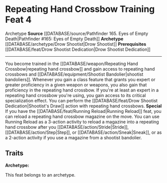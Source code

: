 ﻿---
feat: Repeating Hand Crossbow Training
id: '2684'
level: '4'
name: Repeating Hand Crossbow Training
prerequisite: '[[DATABASE/feat/Drow Shootist Dedication|Drow Shootist Dedication]]'
rarity: Common
source: '[[DATABASE/source/Pathfinder 165. Eyes of Empty Death|Pathfinder #165: Eyes
  of Empty Death]]'
trait:
- '[[DATABASE/trait/Archetype|Archetype]]'
type: Feat

---
# Repeating Hand Crossbow Training <span class="item-type">Feat 4</span>

<span class="item-trait">Archetype</span>
**Source** [[DATABASE/source/Pathfinder 165. Eyes of Empty Death|Pathfinder #165: Eyes of Empty Death]]
**Archetype** [[DATABASE/archetype/Drow Shootist|Drow Shootist]]
**Prerequisites** [[DATABASE/feat/Drow Shootist Dedication|Drow Shootist Dedication]]

---
You become trained in the [[DATABASE/weapon/Repeating Hand Crossbow|repeating hand crossbow]] and gain access to repeating hand crossbows and [[DATABASE/equipment/Shootist Bandolier|shootist bandoliers]]. Whenever you gain a class feature that grants you expert or greater proficiency in a given weapon or weapons, you also gain that proficiency in the repeating hand crossbow. If you're at least an expert in a repeating hand crossbow you're using, you gain access to its critical specialization effect. You can perform the [[DATABASE/feat/Drow Shootist Dedication|Shootist's Draw]] action with repeating hand crossbows.
**Special** If you have the [[DATABASE/feat/Running Reload|Running Reload]] feat, you can reload a repeating hand crossbow magazine on the move. You can use Running Reload as a 3-action activity to reload a magazine into a repeating hand crossbow after you [[DATABASE/action/Stride|Stride]], [[DATABASE/action/Step|Step]], or [[DATABASE/action/Sneak|Sneak]], or as a 2-action activity if you use a magazine from a shootist bandolier.

## Traits

**Archetype:**

This feat belongs to an archetype.